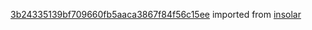 [3b24335139bf709660fb5aaca3867f84f56c15ee](https://github.com/insolar/insolar/commit/3b24335139bf709660fb5aaca3867f84f56c15ee) imported from [insolar](https://github.com/insolar/insolar)
